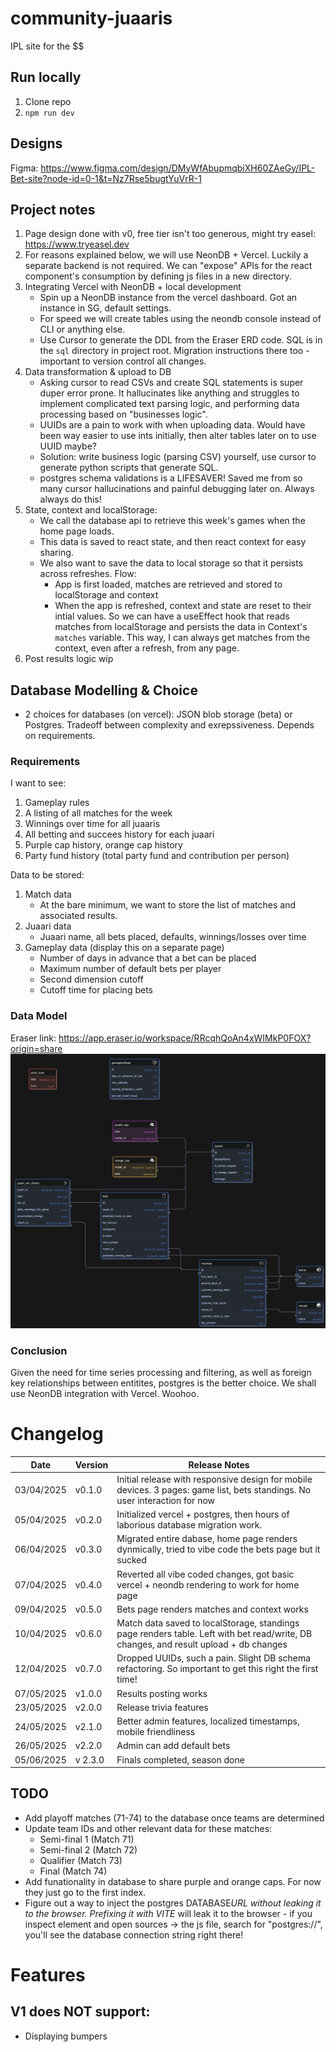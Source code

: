 # community-juaaris

IPL site for the $$

## Run locally

1. Clone repo
2. `npm run dev`

## Designs

Figma: https://www.figma.com/design/DMyWfAbupmqbiXH60ZAeGy/IPL-Bet-site?node-id=0-1&t=Nz7Rse5bugtYuVrR-1

## Project notes

1. Page design done with v0, free tier isn't too generous, might try easel: https://www.tryeasel.dev
2. For reasons explained below, we will use NeonDB + Vercel. Luckily a separate backend is not required. We can "expose" APIs for the react component's consumption by defining js files in a new directory.
3. Integrating Vercel with NeonDB + local development
   - Spin up a NeonDB instance from the vercel dashboard. Got an instance in SG, default settings.
   - For speed we will create tables using the neondb console instead of CLI or anything else.
   - Use Cursor to generate the DDL from the Eraser ERD code. SQL is in the `sql` directory in project root. Migration instructions there too - important to version control all changes.
4. Data transformation & upload to DB
   - Asking cursor to read CSVs and create SQL statements is super duper error prone. It hallucinates like anything and struggles to implement complicated text parsing logic, and performing data processing based on "businesses logic".
   - UUIDs are a pain to work with when uploading data. Would have been way easier to use ints initially, then alter tables later on to use UUID maybe?
   - Solution: write business logic (parsing CSV) yourself, use cursor to generate python scripts that generate SQL.
   - postgres schema validations is a LIFESAVER! Saved me from so many cursor hallucinations and painful debugging later on. Always always do this!
5. State, context and localStorage:
   - We call the database api to retrieve this week's games when the home page loads.
   - This data is saved to react state, and then react context for easy sharing.
   - We also want to save the data to local storage so that it persists across refreshes. Flow:
     - App is first loaded, matches are retrieved and stored to localStorage and context
     - When the app is refreshed, context and state are reset to their intial values. So we can have a useEffect hook that reads matches from localStorage and persists the data in Context's `matches` variable. This way, I can always get matches from the context, even after a refresh, from any page.
6. Post results logic wip

## Database Modelling & Choice

- 2 choices for databases (on vercel): JSON blob storage (beta) or Postgres. Tradeoff between complexity and exrepssiveness. Depends on requirements.

### Requirements

I want to see:

1. Gameplay rules
2. A listing of all matches for the week
3. Winnings over time for all juaaris
4. All betting and succees history for each juaari
5. Purple cap history, orange cap history
6. Party fund history (total party fund and contribution per person)

Data to be stored:

1. Match data
   - At the bare minimum, we want to store the list of matches and associated results.
2. Juaari data
   - Juaari name, all bets placed, defaults, winnings/losses over time
3. Gameplay data (display this on a separate page)
   - Number of days in advance that a bet can be placed
   - Maximum number of default bets per player
   - Second dimension cutoff
   - Cutoff time for placing bets

### Data Model

Eraser link: https://app.eraser.io/workspace/RRcqhQoAn4xWIMkP0FOX?origin=share
![Data model](/images/data_model.png)

### Conclusion

Given the need for time series processing and filtering, as well as foreign key relationships between entitites, postgres is the better choice. We shall use NeonDB integration with Vercel. Woohoo.

# Changelog

| Date       | Version | Release Notes                                                                                                                        |
| ---------- | ------- | ------------------------------------------------------------------------------------------------------------------------------------ |
| 03/04/2025 | v0.1.0  | Initial release with responsive design for mobile devices. 3 pages: game list, bets standings. No user interaction for now           |
| 05/04/2025 | v0.2.0  | Initialized vercel + postgres, then hours of laborious database migration work.                                                      |
| 06/04/2025 | v0.3.0  | Migrated entire dabase, home page renders dynmically, tried to vibe code the bets page but it sucked                                 |
| 07/04/2025 | v0.4.0  | Reverted all vibe coded changes, got basic vercel + neondb rendering to work for home page                                           |
| 09/04/2025 | v0.5.0  | Bets page renders matches and context works                                                                                          |
| 10/04/2025 | v0.6.0  | Match data saved to localStorage, standings page renders table. Left with bet read/write, DB changes, and result upload + db changes |
| 12/04/2025 | v0.7.0  | Dropped UUIDs, such a pain. Slight DB schema refactoring. So important to get this right the first time!                             |
| 07/05/2025 | v1.0.0  | Results posting works                                                                                                                |
| 23/05/2025 | v2.0.0  | Release trivia features                                                                                                              |
| 24/05/2025 | v2.1.0  | Better admin features, localized timestamps, mobile friendliness                                                                     |
| 26/05/2025 | v2.2.0  | Admin can add default bets                                                                                                           |
| 05/06/2025 | v 2.3.0 | Finals completed, season done                                                                                                        |

## TODO

- Add playoff matches (71-74) to the database once teams are determined
- Update team IDs and other relevant data for these matches:
  - Semi-final 1 (Match 71)
  - Semi-final 2 (Match 72)
  - Qualifier (Match 73)
  - Final (Match 74)
- Add funationality in database to share purple and orange caps. For now they just go to the first index.
- Figure out a way to inject the postgres DATABASE*URL without leaking it to the browser. Prefixing it with VITE* will leak it to the browser - if you inspect element and open sources -> the js file, search for "postgres://", you'll see the database connection string right there!

# Features

## V1 does NOT support:

- Displaying bumpers
